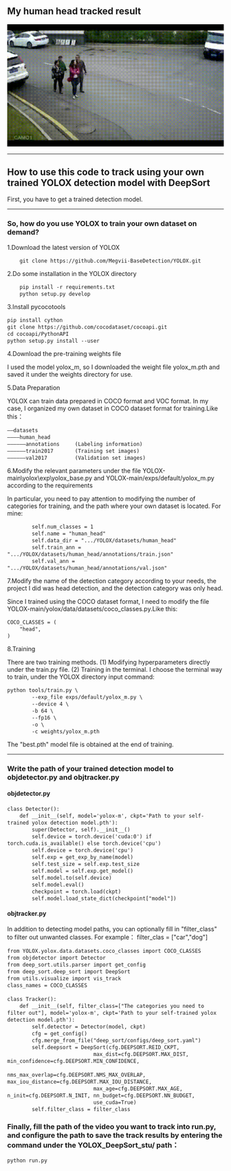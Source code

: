 ## My human head tracked result
![image](https://github.com/Leonlww/YOLOX_DeepSort_stu/blob/main/result/road_attacked_track_result_demo2.gif)

<hr/>

## How to use this code to track using your own trained YOLOX detection model with DeepSort

 First, you have to get a trained detection model.

<hr/>

 ### So, how do you use YOLOX to train your own dataset on demand?
 

1.Download the latest version of YOLOX
```
    git clone https://github.com/Megvii-BaseDetection/YOLOX.git
```

2.Do some installation in the YOLOX directory
```
    pip install -r requirements.txt
    python setup.py develop
```

3.Install pycocotools
```
pip install cython
git clone https://github.com/cocodataset/cocoapi.git
cd cocoapi/PythonAPI
python setup.py install --user
```

4.Download the pre-training weights file

I used the model yolox_m, so I downloaded the weight file yolox_m.pth and saved it under the weights directory for use.

5.Data Preparation

YOLOX can train data prepared in COCO format and VOC format. In my case, I organized my own dataset in COCO dataset format for training.Like this：
```
——datasets
————human_head
——————annotations     (Labeling information)
——————train2017       (Training set images)
——————val2017         (Validation set images)
```

6.Modify the relevant parameters under the file YOLOX-main\yolox\exp\yolox_base.py and YOLOX-main/exps/default/yolox_m.py according to the requirements

In particular, you need to pay attention to modifying the number of categories for training, and the path where your own dataset is located.
For mine:
```
        self.num_classes = 1
        self.name = "human_head"
        self.data_dir = ".../YOLOX/datasets/human_head"
        self.train_ann = ".../YOLOX/datasets/human_head/annotations/train.json"
        self.val_ann = ".../YOLOX/datasets/human_head/annotations/val.json"
```

7.Modify the name of the detection category according to your needs, the project I did was head detection, and the detection category was only head.

Since I trained using the COCO dataset format, I need to modify the file YOLOX-main/yolox/data/datasets/coco_classes.py.Like this:
```
COCO_CLASSES = (
    "head",
)
```
8.Training

There are two training methods.
(1) Modifying hyperparameters directly under the train.py file.
(2) Training in the terminal.
I choose the terminal way to train, under the YOLOX directory input command:
```
python tools/train.py \
        --exp_file exps/default/yolox_m.py \
        --device 4 \
        -b 64 \
        --fp16 \
        -o \
        -c weights/yolox_m.pth
```
The "best.pth" model file is obtained at the end of training.
<hr/>

### Write the path of your trained detection model to objdetector.py and objtracker.py
#### objdetector.py
```
class Detector():
    def __init__(self, model='yolox-m', ckpt='Path to your self-trained yolox detection model.pth'):
        super(Detector, self).__init__()
        self.device = torch.device('cuda:0') if torch.cuda.is_available() else torch.device('cpu')
        self.device = torch.device('cpu')
        self.exp = get_exp_by_name(model)
        self.test_size = self.exp.test_size 
        self.model = self.exp.get_model()
        self.model.to(self.device)
        self.model.eval()
        checkpoint = torch.load(ckpt)
        self.model.load_state_dict(checkpoint["model"])
```

#### objtracker.py

In addition to detecting model paths, you can optionally fill in "filter_class" to filter out unwanted classes.
For example： filter_clas = ["car","dog"]
```
from YOLOX.yolox.data.datasets.coco_classes import COCO_CLASSES
from objdetector import Detector
from deep_sort.utils.parser import get_config
from deep_sort.deep_sort import DeepSort
from utils.visualize import vis_track
class_names = COCO_CLASSES

class Tracker():
    def __init__(self, filter_class=["The categories you need to filter out"], model='yolox-m', ckpt='Path to your self-trained yolox detection model.pth'):
        self.detector = Detector(model, ckpt)
        cfg = get_config()
        cfg.merge_from_file("deep_sort/configs/deep_sort.yaml")
        self.deepsort = DeepSort(cfg.DEEPSORT.REID_CKPT,
                            max_dist=cfg.DEEPSORT.MAX_DIST, min_confidence=cfg.DEEPSORT.MIN_CONFIDENCE,
                            nms_max_overlap=cfg.DEEPSORT.NMS_MAX_OVERLAP, max_iou_distance=cfg.DEEPSORT.MAX_IOU_DISTANCE,
                            max_age=cfg.DEEPSORT.MAX_AGE, n_init=cfg.DEEPSORT.N_INIT, nn_budget=cfg.DEEPSORT.NN_BUDGET,
                            use_cuda=True)
        self.filter_class = filter_class
```
### Finally, fill the path of the video you want to track into run.py, and configure the path to save the track results by entering the command under the YOLOX_DeepSort_stu/ path：
```
python run.py
```
